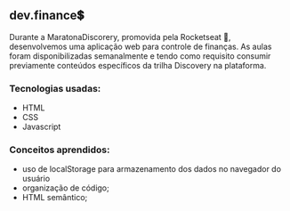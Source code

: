 ## dev.finance:heavy_dollar_sign:

Durante a MaratonaDiscorery, promovida pela Rocketseat :rocket:, desenvolvemos uma aplicação web para controle de finanças.
As aulas foram disponibilizadas semanalmente e tendo como requisito consumir previamente conteúdos específicos da trilha
Discovery na plataforma.

### Tecnologias usadas:

- HTML
- CSS
- Javascript

### Conceitos aprendidos:

- uso de localStorage para armazenamento dos dados no navegador do usuário
- organização de código;
- HTML semântico;
